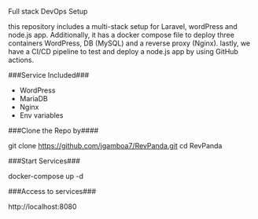 Full stack DevOps Setup

this repository includes a multi-stack setup for Laravel, wordPress and node.js app. Additionally, it has a docker compose file to deploy three containers WordPress, DB (MySQL) and a reverse proxy (Nginx). lastly, we have a CI/CD pipeline to test and deploy a node.js app by using GitHub actions.

###Service Included###
- WordPress
- MariaDB
- Nginx
- Env variables

###Clone the Repo by####

git clone https://github.com/jgamboa7/RevPanda.git
cd RevPanda

###Start Services###

docker-compose up -d

###Access to services###

http://localhost:8080
